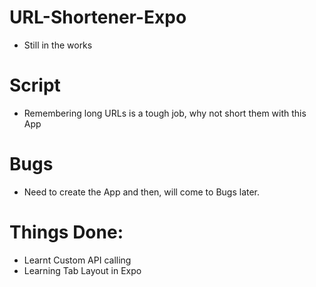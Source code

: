 # URL-Shortener-Expo
 - Still in the works

# Script
 - Remembering long URLs is a tough job, why not short them with this App
# Bugs
 - Need to create the App and then, will come to Bugs later.
# Things Done:
 - Learnt Custom API calling
 - Learning Tab Layout in Expo
